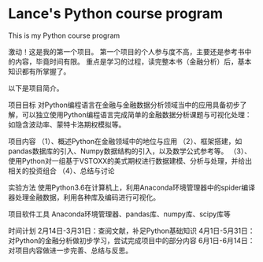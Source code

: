 # Lance's Python course program
This is my Python course program

激动！这是我的第一个项目。
第一个项目的个人参与度不高，主要还是参考书中的内容，毕竟时间有限。
重点是学习的过程，读完整本书（金融分析）后，基本知识都有所掌握了。

以下是项目简介。

项目目标
对Python编程语言在金融与金融数据分析领域当中的应用具备初步了解，可以独立使用Python编程语言完成简单的金融数据分析课题与可视化处理：如隐含波动率、蒙特卡洛期权模拟等。

项目内容
（1）、概述Python在金融领域中的地位与应用
（2）、框架搭建，如pandas数据库的引入、Numpy数据结构的引入，以及数学公式参考等。
（3）、使用Python对一组基于VSTOXX的美式期权进行数据建模、分析与处理，并给出相关的投资组合
（4）、总结与讨论

实验方法
使用Python3.6在计算机上，利用Anaconda环境管理器中的spider编译器处理金融数据，利用各种库及编码进行可视化。

项目软件工具
Anaconda环境管理器、pandas库、numpy库、scipy库等

时间计划
2月14日-3月31日：查阅文献，补足Python基础知识
4月1日-5月31日：对Python的金融分析做初步学习，尝试完成项目中的部分内容
6月1日-6月14日：对项目内容做进一步完善、总结与反思。

